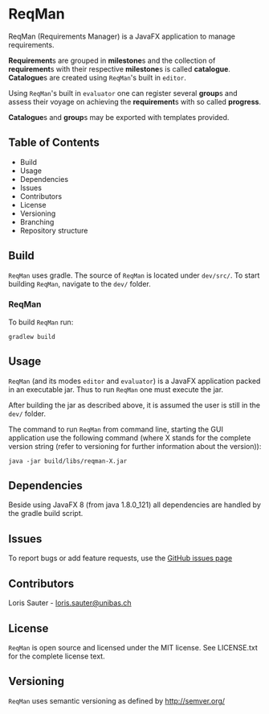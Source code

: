 # ReqMan

ReqMan (Requirements Manager) is a JavaFX application to manage requirements.

**Requirement**s are grouped in **milestone**s and the collection of **requirement**s
with their respective **milestone**s is called **catalogue**. **Catalogue**s are 
created using `ReqMan`'s built in `editor`.

Using `ReqMan`'s built in `evaluator` one can register several **group**s and
assess their voyage on achieving the **requirement**s with so called **progress**.

**Catalogue**s and **group**s may be exported with templates provided.


## Table of Contents

 - Build
 - Usage
 - Dependencies
 - Issues
 - Contributors
 - License
 - Versioning
 - Branching
 - Repository structure

## Build

`ReqMan` uses gradle. The source of `ReqMan` is located under `dev/src/`.
To start building `ReqMan`, navigate to the `dev/` folder.

### ReqMan

To build `ReqMan` run:

```
gradlew build
```

## Usage

`ReqMan` (and its modes `editor` and `evaluator`) is a JavaFX application
packed in an executable jar. Thus to run `ReqMan` one must execute the jar.

After building the jar as described above, it is assumed the user is still
in the `dev/` folder.

The command to run `ReqMan` from command line, starting the GUI application
use the following command (where X stands for the complete version string
(refer to versioning for further information about the version)):

```
java -jar build/libs/reqman-X.jar
```
	
## Dependencies

Beside using JavaFX 8 (from java 1.8.0_121) all dependencies are handled by the gradle build script.

## Issues

To report bugs or add feature requests, use the [GitHub issues page](https://github.com/dbisUnibas/ReqMan/issues)

## Contributors

Loris Sauter - loris.sauter@unibas.ch

## License

`ReqMan` is open source and licensed under the MIT license.
See LICENSE.txt for the complete license text.

## Versioning

`ReqMan` uses semantic versioning as defined by http://semver.org/
